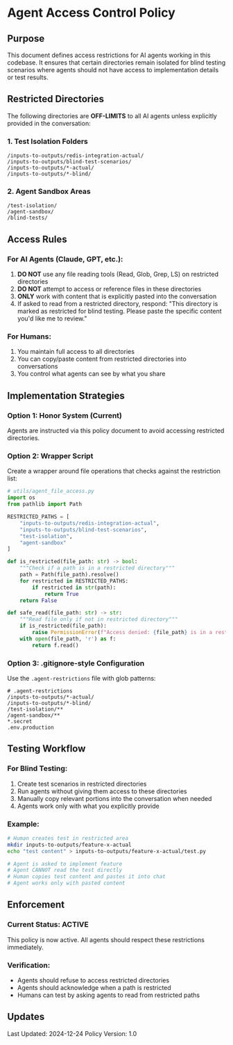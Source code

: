 # Agent Access Control Policy

## Purpose
This document defines access restrictions for AI agents working in this codebase. It ensures that certain directories remain isolated for blind testing scenarios where agents should not have access to implementation details or test results.

## Restricted Directories

The following directories are **OFF-LIMITS** to all AI agents unless explicitly provided in the conversation:

### 1. Test Isolation Folders
```
/inputs-to-outputs/redis-integration-actual/
/inputs-to-outputs/blind-test-scenarios/
/inputs-to-outputs/*-actual/
/inputs-to-outputs/*-blind/
```

### 2. Agent Sandbox Areas
```
/test-isolation/
/agent-sandbox/
/blind-tests/
```

## Access Rules

### For AI Agents (Claude, GPT, etc.):
1. **DO NOT** use any file reading tools (Read, Glob, Grep, LS) on restricted directories
2. **DO NOT** attempt to access or reference files in these directories
3. **ONLY** work with content that is explicitly pasted into the conversation
4. If asked to read from a restricted directory, respond: "This directory is marked as restricted for blind testing. Please paste the specific content you'd like me to review."

### For Humans:
1. You maintain full access to all directories
2. You can copy/paste content from restricted directories into conversations
3. You control what agents can see by what you share

## Implementation Strategies

### Option 1: Honor System (Current)
Agents are instructed via this policy document to avoid accessing restricted directories.

### Option 2: Wrapper Script
Create a wrapper around file operations that checks against the restriction list:

```python
# utils/agent_file_access.py
import os
from pathlib import Path

RESTRICTED_PATHS = [
    "inputs-to-outputs/redis-integration-actual",
    "inputs-to-outputs/blind-test-scenarios",
    "test-isolation",
    "agent-sandbox"
]

def is_restricted(file_path: str) -> bool:
    """Check if a path is in a restricted directory"""
    path = Path(file_path).resolve()
    for restricted in RESTRICTED_PATHS:
        if restricted in str(path):
            return True
    return False

def safe_read(file_path: str) -> str:
    """Read file only if not in restricted directory"""
    if is_restricted(file_path):
        raise PermissionError(f"Access denied: {file_path} is in a restricted directory for blind testing")
    with open(file_path, 'r') as f:
        return f.read()
```

### Option 3: .gitignore-style Configuration
Use the `.agent-restrictions` file with glob patterns:

```
# .agent-restrictions
/inputs-to-outputs/*-actual/
/inputs-to-outputs/*-blind/
/test-isolation/**
/agent-sandbox/**
*.secret
.env.production
```

## Testing Workflow

### For Blind Testing:
1. Create test scenarios in restricted directories
2. Run agents without giving them access to these directories
3. Manually copy relevant portions into the conversation when needed
4. Agents work only with what you explicitly provide

### Example:
```bash
# Human creates test in restricted area
mkdir inputs-to-outputs/feature-x-actual
echo "test content" > inputs-to-outputs/feature-x-actual/test.py

# Agent is asked to implement feature
# Agent CANNOT read the test directly
# Human copies test content and pastes it into chat
# Agent works only with pasted content
```

## Enforcement

### Current Status: ACTIVE
This policy is now active. All agents should respect these restrictions immediately.

### Verification:
- Agents should refuse to access restricted directories
- Agents should acknowledge when a path is restricted
- Humans can test by asking agents to read from restricted paths

## Updates
Last Updated: 2024-12-24
Policy Version: 1.0